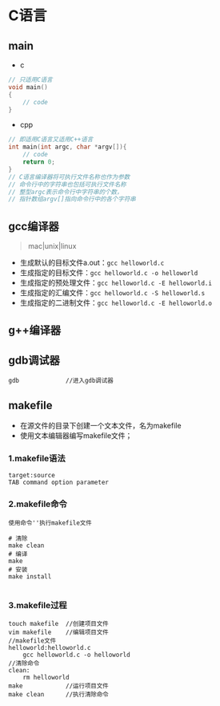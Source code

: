 # C语言

## main

- c
``` c
// 只适用C语言
void main()
{
	// code
} 
```

- cpp
``` cpp
// 即适用C语言又适用C++语言
int main(int argc, char *argv[]){
	// code
    return 0;
}
// C语言编译器将可执行文件名称也作为参数
// 命令行中的字符串也包括可执行文件名称
// 整型argc表示命令行中字符串的个数，
// 指针数组argv[]指向命令行中的各个字符串

```

## gcc编译器
> mac|unix|linux
- 生成默认的目标文件a.out：`gcc helloworld.c`
- 生成指定的目标文件：`gcc helloworld.c -o helloworld`
- 生成指定的预处理文件：`gcc helloworld.c -E helloworld.i`
- 生成指定的汇编文件：`gcc helloworld.c -S helloworld.s`
- 生成指定的二进制文件：`gcc helloworld.c -E helloworld.o`
	

## g++编译器




## gdb调试器
	gdb				//进入gdb调试器


## makefile
- 在源文件的目录下创建一个文本文件，名为makefile
- 使用文本编辑器编写makefile文件；

### 1.makefile语法
```
target:source
TAB command option parameter

```
### 2.makefile命令
```
使用命令''执行makefile文件  

# 清除
make clean
# 编译
make
# 安装
make install


```

### 3.makefile过程

```
touch makefile	//创建项目文件
vim makefile	//编辑项目文件
//makefile文件                                                 
helloworld:helloworld.c
	gcc helloworld.c -o helloworld
//清除命令
clean:
	rm helloworld
make			//运行项目文件
make clean		//执行清除命令


```
